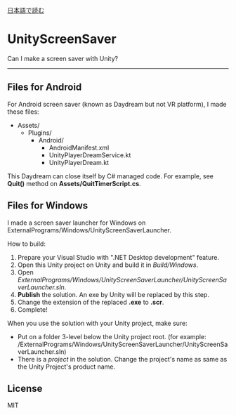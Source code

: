 [日本語で読む](README.ja.md)

UnityScreenSaver
================

Can I make a screen saver with Unity?

----

Files for Android
-----------------

For Android screen saver (known as Daydream but not VR platform),
I made these files:

- Assets/
  - Plugins/
    - Android/
      - AndroidManifest.xml
      - UnityPlayerDreamService.kt
      - UnityPlayerDream.kt

This Daydream can close itself by C# managed code. For example,
see **Quit()** method on **Assets/QuitTimerScript.cs**.

Files for Windows
-----------------

I made a screen saver launcher for Windows on ExternalPrograms/Windows/UnityScreenSaverLauncher.

How to build:

1. Prepare your Visual Studio with ".NET Desktop development" feature.
2. Open this Unity project on Unity and build it in *Build/Windows*.
3. Open *ExternalPrograms/Windows/UnityScreenSaverLauncher/UnityScreenSaverLauncher.sln*.
4. **Publish** the solution. An exe by Unity will be replaced by this step.
5. Change the extension of the replaced **.exe** to **.scr**.
6. Complete!

When you use the solution with your Unity project, make sure:

- Put on a folder 3-level below the Unity project root.
  (for example: /ExternalPrograms/Windows/UnityScreenSaverLauncher/UnityScreenSaverLauncher.sln)
- There is a *project* in the solution.
  Change the project's name as same as the Unity Project's product name.

License
-------

MIT

